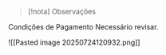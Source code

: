 > [!nota]
>Observações

Condições de Pagamento Necessário revisar. 

![[Pasted image 20250724120932.png]]


